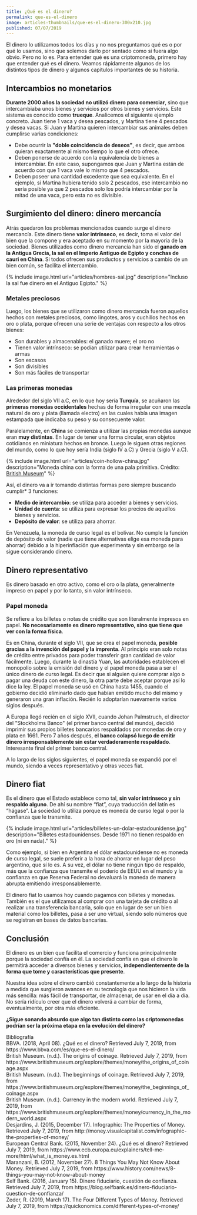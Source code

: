 ```yaml
---
title: ¿Qué es el dinero?
permalink: que-es-el-dinero
image: articles-thumbnails/que-es-el-dinero-300x210.jpg
published: 07/07/2019
---
```


El dinero lo utilizamos todos los días y no nos preguntamos qué es o por qué lo usamos, sino que solemos darlo por sentado como si fuera algo obvio. Pero no lo es. Para entender qué es una criptomoneda, primero hay que entender qué es el dinero. Veamos rápidamente algunos de los distintos tipos de dinero y algunos capítulos importantes de su historia.

## Intercambios no monetarios

**Durante 2000 años la sociedad no utilizó dinero para comerciar**, sino que intercambiaba unos bienes y servicios por otros bienes y servicios. Este sistema es conocido como **trueque**. Analicemos el siguiente ejemplo concreto. Juan tiene 1 vaca y desea pescados, y Martina tiene 4 pescados y desea vacas. Si Juan y Martina quieren intercambiar sus animales deben cumplirse varias condiciones:

- Debe ocurrir la **"doble coincidencia de deseos"**, es decir, que ambos quieran exactamente al mismo tiempo lo que el otro ofrece.
- Deben ponerse de acuerdo con la equivalencia de bienes a intercambiar. En este caso, supongamos que Juan y Martina están de acuerdo con que 1 vaca vale lo mismo que 4 pescados.
- Deben poseer una cantidad excedente que sea equivalente. En el ejemplo, si Martina hubiera tenido solo 2 pescados, ese intercambio no sería posible ya que 2 pescados solo los podría intercambiar por la mitad de una vaca, pero esta no es divisible.

## Surgimiento del dinero: dinero mercancía

Atrás quedaron los problemas mencionados cuando surge el dinero mercancía. Este dinero tiene **valor intrínseco**, es decir, toma el valor del bien que la compone y era aceptado en su momento por la mayoría de la sociedad. Bienes utilizados como dinero mercancía han sido el **ganado en la Antigua Grecia, la sal en el Imperio Antiguo de Egipto y conchas de cauri en China**. Si todos ofrecen sus productos y servicios a cambio de un bien común, se facilita el intercambio.

{% include image.html url="articles/hombres-sal.jpg" description="Incluso la sal fue dinero en el Antiguo Egipto." %}

### Metales preciosos

Luego, los bienes que se utilizaron como dinero mercancía fueron aquellos hechos con metales preciosos, como lingotes, aros y cuchillos hechos en oro o plata, porque ofrecen una serie de ventajas con respecto a los otros bienes:
- Son durables y almacenables: el ganado muere; el oro no
- Tienen valor intrínseco: se podían utilizar para crear herramientas o armas
- Son escasos
- Son divisibles
- Son más fáciles de transportar

### Las primeras monedas

Alrededor del siglo VII a.C, en lo que hoy sería **Turquía**, se acuñaron las **primeras monedas occidentales** hechas de forma irregular con una mezcla natural de oro y plata (llamada electro) en las cuales había una imagen estampada que indicaba su peso y su consecuente valor.

Paralelamente, en **China** se comienza a utilizar las propias monedas aunque eran **muy distintas**. En lugar de tener una forma circular, eran objetos cotidianos en miniatura hechos en bronce. Luego le siguen otras regiones del mundo, como lo que hoy sería India (siglo IV a.C) y Grecia (siglo V a.C).

{% include image.html url="articles/coin-hollow-china.jpg" description="Moneda china con la forma de una pala primitiva. Crédito: <a href='https://www.britishmuseum.org/explore/themes/money/the_beginnings_of_coinage.aspx'>British Museum</a>" %}

Así, el dinero va a ir tomando distintas formas pero siempre buscando cumplir* 3 funciones:
- **Medio de intercambio**: se utiliza para acceder a bienes y servicios.
- **Unidad de cuenta**: se utiliza para expresar los precios de aquellos bienes y servicios.
- **Depósito de valor**: se utiliza para ahorrar.

En Venezuela, la moneda de curso legal es el bolívar. No cumple la función de depósito de valor (nadie que tiene alternativas elige esa moneda para ahorrar) debido a la hiperinflación que experimenta y sin embargo se la sigue considerando dinero.

## Dinero representativo

Es dinero basado en otro activo, como el oro o la plata, generalmente impreso en papel y por lo tanto, sin valor intrínseco.

### Papel moneda

Se refiere a los billetes o notas de crédito que son literalmente impresos en papel. **No necesariamente es dinero representativo, sino que tiene que ver con la forma física**.

Es en China, durante el siglo VII, que se crea el papel moneda, **posible gracias a la invención del papel y la imprenta**. Al principio eran solo notas de crédito entre privados para poder transferir gran cantidad de valor fácilmente. Luego, durante la dinastía Yuan, las autoridades establecen el monopolio sobre la emisión del dinero y el papel moneda pasa a ser el único dinero de curso legal. Es decir que si alguien quiere comprar algo o pagar una deuda con este dinero, la otra parte debe aceptar porque así lo dice la ley. El papel moneda se usó en China hasta 1455, cuando el gobierno decidió eliminarlo dado que habían emitido mucho del mismo y generaron una gran inflación. Recién lo adoptarían nuevamente varios siglos después.

A Europa llegó recién en el siglo XVII, cuando Johan Palmstruch, el director del "Stockholms Banco" (el primer banco central del mundo), decidió imprimir sus propios billetes bancarios respaldados por monedas de oro y plata en 1661. Pero 7 años después, **el banco colapsó luego de emitir dinero irresponsablemente sin estar verdaderamente respaldado**. Interesante final del primer banco central.

A lo largo de los siglos siguientes, el papel moneda se expandió por el mundo, siendo a veces representativo y otras veces fiat.

## Dinero fiat

Es el dinero que el Estado establece como tal, **sin valor intrínseco y sin respaldo alguno**. De ahí su nombre “fiat”, cuya traducción del latín es “hágase”. La sociedad lo utiliza porque es moneda de curso legal o por la confianza que le transmite.

{% include image.html url="articles/billetes-un-dolar-estadounidense.jpg" description="Billetes estadounidenses. Desde 1971 no tienen respaldo en oro (ni en nada)." %}

Como ejemplo, si bien en Argentina el dólar estadounidense no es moneda de curso legal, se suele preferir a la hora de ahorrar en lugar del peso argentino, que sí lo es. A su vez, el dólar no tiene ningún tipo de respaldo, más que la confianza que transmite el poderío de EEUU en el mundo y la confianza en que Reserva Federal no devaluará la moneda de manera abrupta emitiendo irresponsablemente.

El dinero fiat lo usamos hoy cuando pagamos con billetes y monedas. También es el que utilizamos al comprar con una tarjeta de crédito o al realizar una transferencia bancaria, solo que en lugar de ser un bien material como los billetes, pasa a ser uno virtual, siendo solo números que se registran en bases de datos bancarias.


## Conclusión

El dinero es un bien que facilita el comercio y funciona principalmente porque la sociedad confía en él. La sociedad confía en que el dinero le permitirá acceder a diversos bienes y servicios, **independientemente de la forma que tome y características que presente**.

Nuestra idea sobre el dinero cambió constantemente a lo largo de la historia a medida que surgieron avances en su tecnología que nos hicieron la vida más sencilla: más fácil de transportar, de almacenar, de usar en el día a día. No sería ridículo creer que el dinero volverá a cambiar de forma, eventualmente, por otra más eficiente.

**¿Sigue sonando absurdo que algo tan distinto como las criptomonedas podrían ser la próxima etapa en la evolución del dinero?**

<div class="subtitle-2">Bibliografía</div>
<div id="bibliography">
<div>BBVA. (2018, April 08). ¿Qué es el dinero? Retrieved July 7, 2019, from https://www.bbva.com/es/que-es-el-dinero/</div>
<div>British Museum. (n.d.). The origins of coinage. Retrieved July 7, 2019, from https://www.britishmuseum.org/explore/themes/money/the_origins_of_coinage.aspx</div>
<div>British Museum. (n.d.). The beginnings of coinage. Retrieved July 7, 2019, from https://www.britishmuseum.org/explore/themes/money/the_beginnings_of_coinage.aspx</div>
<div>British Museum. (n.d.). Currency in the modern world. Retrieved July 7, 2019, from https://www.britishmuseum.org/explore/themes/money/currency_in_the_modern_world.aspx</div>
<div>Desjardins, J. (2015, December 17). Infographic: The Properties of Money. Retrieved July 7, 2019, from http://money.visualcapitalist.com/infographic-the-properties-of-money/</div>
<div>European Central Bank. (2015, November 24). ¿Qué es el dinero? Retrieved July 7, 2019, from https://www.ecb.europa.eu/explainers/tell-me-more/html/what_is_money.es.html</div>
<div>Maranzani, B. (2012, November 27). 8 Things You May Not Know About Money. Retrieved July 7, 2019, from https://www.history.com/news/8-things-you-may-not-know-about-money</div>
<div>Self Bank. (2016, January 15). Dinero fiduciario, cuestión de confianza. Retrieved July 7, 2019, from https://blog.selfbank.es/dinero-fiduciario-cuestion-de-confianza/</div>
<div>Zeder, R. (2019, March 17). The Four Different Types of Money. Retrieved July 7, 2019, from https://quickonomics.com/different-types-of-money/</div>
</div>